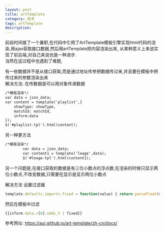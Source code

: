 ```yaml
---
layout: post
title: artTemplate
category: 技术
tags: artTemplate
description: 
---
```


前段时间接了一个兼职,在代码中引用了ArtTemplate模板引擎实现html代码的渲染,用ajax获取接口数据,然后用artTemplate把内容渲染出来,
从某种意义上来说实现了前后端,对自己来说也是一种进步.
<br/>
当然在这过程中也遇到了难题,
<br/>

有一些数据并不是从接口获取,而是通过地址传参把数据传过来,并且要在模板中把传过来的参数渲染出来
<br/>
解决方法:
在传数据是可以用对象传递数据

```html
/*模板渲染*/
var data = json_data;
var content = template('playlist',{
    showType: showType,
    matchId: matchId,
    inform:data
});
$('#playlist-tpl').html(content);

```
另一种更方法
```html
/*模板渲染*/
    	var data = json_data;
    	var content1 = template('leage',data);
    	$('#leage-tpl').html(content1);
```

另一个问题是,在接口获取的数据是有三位小数点的浮点数,在渲染的时候只显示两位小数点,不改变数据,只需要在显示是显示两位小数点

解决方法
设置过滤器
```js
template.defaults.imports.fixed = function(value) { return parseFloat(value).toFixed(2); }
```
然后在模板中过滤
```js
{{inform.data.r[0].odds_h | fixed}}
```

参考网址:
https://aui.github.io/art-template/zh-cn/docs/
